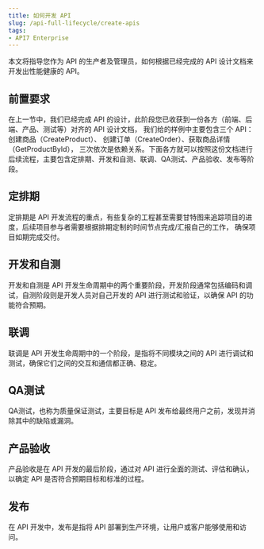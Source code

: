 ```yaml
---
title: 如何开发 API
slug: /api-full-lifecycle/create-apis
tags:
- API7 Enterprise
---
```


本文将指导您作为 API 的生产者及管理员，如何根据已经完成的 API 设计文档来开发出性能健康的 API。

## 前置要求

在上一节中，我们已经完成 API 的设计，此阶段您已收获到一份各方（前端、后端、产品、测试等）对齐的 API 设计文档，
我们给的样例中主要包含三个 API：创建商品（CreateProduct）、 创建订单（CreateOrder）、获取商品详情（GetProductById），
三次依次是依赖关系。下面各方就可以按照这份文档进行后续流程，主要包含定排期、开发和自测、联调、QA测试、产品验收、发布等阶段。

## 定排期

定排期是 API 开发流程的重点，有些复杂的工程甚至需要甘特图来追踪项目的进度，后续项目参与者需要根据排期定制的时间节点完成/汇报自己的工作，
确保项目如期完成交付。

## 开发和自测

开发和自测是 API 开发生命周期中的两个重要阶段，开发阶段通常包括编码和调试，自测阶段则是开发人员对自己开发的 API 进行测试和验证，以确保 API 的功能符合预期。

## 联调

联调是 API 开发生命周期中的一个阶段，是指将不同模块之间的 API 进行调试和测试，确保它们之间的交互和通信都正确、稳定。

## QA测试

QA测试，也称为质量保证测试，主要目标是 API 发布给最终用户之前，发现并消除其中的缺陷或漏洞。

## 产品验收

产品验收是在 API 开发的最后阶段，通过对 API 进行全面的测试、评估和确认，以确定 API 是否符合预期目标和标准的过程。

## 发布

在 API 开发中，发布是指将 API 部署到生产环境，让用户或客户能够使用和访问。
